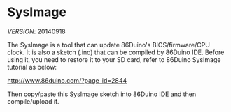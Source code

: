 SysImage
========

_VERSION_: 20140918

The SysImage is a tool that can update 86Duino's BIOS/firmware/CPU clock. It is also a sketch (.ino) that can be compiled by 86Duino IDE. Before using it, you need to restore it to your SD card, refer to 86Duino SysImage tutorial as below:

http://www.86duino.com/?page_id=2844

Then copy/paste this SysImage sketch into 86Duino IDE and then compile/upload it.
